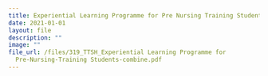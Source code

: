 ```yaml
---
title: Experiential Learning Programme for Pre Nursing Training Students
date: 2021-01-01
layout: file
description: ""
image: ""
file_url: /files/319_TTSH_Experiential Learning Programme for
  Pre-Nursing-Training Students-combine.pdf
---
```

